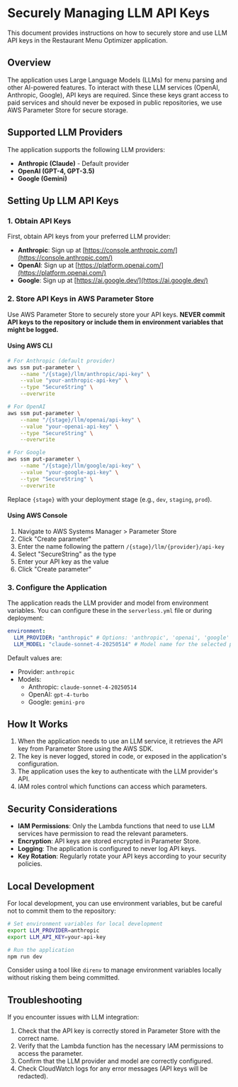 # Securely Managing LLM API Keys

This document provides instructions on how to securely store and use LLM API keys in the Restaurant Menu Optimizer application.

## Overview

The application uses Large Language Models (LLMs) for menu parsing and other AI-powered features. To interact with these LLM services (OpenAI, Anthropic, Google), API keys are required. Since these keys grant access to paid services and should never be exposed in public repositories, we use AWS Parameter Store for secure storage.

## Supported LLM Providers

The application supports the following LLM providers:

- **Anthropic (Claude)** - Default provider
- **OpenAI (GPT-4, GPT-3.5)**
- **Google (Gemini)**

## Setting Up LLM API Keys

### 1. Obtain API Keys

First, obtain API keys from your preferred LLM provider:

- **Anthropic**: Sign up at [https://console.anthropic.com/](https://console.anthropic.com/)
- **OpenAI**: Sign up at [https://platform.openai.com/](https://platform.openai.com/)
- **Google**: Sign up at [https://ai.google.dev/](https://ai.google.dev/)

### 2. Store API Keys in AWS Parameter Store

Use AWS Parameter Store to securely store your API keys. **NEVER commit API keys to the repository or include them in environment variables that might be logged.**

#### Using AWS CLI

```bash
# For Anthropic (default provider)
aws ssm put-parameter \
    --name "/{stage}/llm/anthropic/api-key" \
    --value "your-anthropic-api-key" \
    --type "SecureString" \
    --overwrite

# For OpenAI
aws ssm put-parameter \
    --name "/{stage}/llm/openai/api-key" \
    --value "your-openai-api-key" \
    --type "SecureString" \
    --overwrite

# For Google
aws ssm put-parameter \
    --name "/{stage}/llm/google/api-key" \
    --value "your-google-api-key" \
    --type "SecureString" \
    --overwrite
```

Replace `{stage}` with your deployment stage (e.g., `dev`, `staging`, `prod`).

#### Using AWS Console

1. Navigate to AWS Systems Manager > Parameter Store
2. Click "Create parameter"
3. Enter the name following the pattern `/{stage}/llm/{provider}/api-key`
4. Select "SecureString" as the type
5. Enter your API key as the value
6. Click "Create parameter"

### 3. Configure the Application

The application reads the LLM provider and model from environment variables. You can configure these in the `serverless.yml` file or during deployment:

```yaml
environment:
  LLM_PROVIDER: "anthropic" # Options: 'anthropic', 'openai', 'google'
  LLM_MODEL: "claude-sonnet-4-20250514" # Model name for the selected provider
```

Default values are:

- Provider: `anthropic`
- Models:
  - Anthropic: `claude-sonnet-4-20250514`
  - OpenAI: `gpt-4-turbo`
  - Google: `gemini-pro`

## How It Works

1. When the application needs to use an LLM service, it retrieves the API key from Parameter Store using the AWS SDK.
2. The key is never logged, stored in code, or exposed in the application's configuration.
3. The application uses the key to authenticate with the LLM provider's API.
4. IAM roles control which functions can access which parameters.

## Security Considerations

- **IAM Permissions**: Only the Lambda functions that need to use LLM services have permission to read the relevant parameters.
- **Encryption**: API keys are stored encrypted in Parameter Store.
- **Logging**: The application is configured to never log API keys.
- **Key Rotation**: Regularly rotate your API keys according to your security policies.

## Local Development

For local development, you can use environment variables, but be careful not to commit them to the repository:

```bash
# Set environment variables for local development
export LLM_PROVIDER=anthropic
export LLM_API_KEY=your-api-key

# Run the application
npm run dev
```

Consider using a tool like `direnv` to manage environment variables locally without risking them being committed.

## Troubleshooting

If you encounter issues with LLM integration:

1. Check that the API key is correctly stored in Parameter Store with the correct name.
2. Verify that the Lambda function has the necessary IAM permissions to access the parameter.
3. Confirm that the LLM provider and model are correctly configured.
4. Check CloudWatch logs for any error messages (API keys will be redacted).
